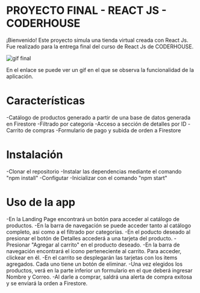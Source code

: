 # PROYECTO FINAL - REACT JS - CODERHOUSE

¡Bienvenido! Este proyecto simula una tienda virtual creada con React Js. Fue realizado para la entrega final del curso de React Js de CODERHOUSE.

![gif final](https://user-images.githubusercontent.com/113479367/228060240-1678c1e1-4ec6-4f19-8092-c6f1b317fbef.gif)

En el enlace se puede ver un gif en el que se observa la funcionalidad de la aplicación.

# Características

-Catálogo de productos generado a partir de una base de datos generada en Firestore
-Filtrado por categoría
-Acceso a sección de detalles por ID
-Carrito de compras
-Formulario de pago y subida de orden a Firestore

# Instalación

-Clonar el repositorio
-Instalar las dependencias mediante el comando "npm install"
-Configutar
-Inicializar con el comando "npm start"

# Uso de la app

-En la Landing Page encontrará un botón para acceder al catálogo de productos.
-En la barra de navegación se puede acceder tanto al catálogo completo, asi como a el filtrado por categorías.
-En el poducto deseado al presionar el botón de Detalles accederá a una tarjeta del producto.
-Presionar "Agregar al carrito" en el producto deseado.
-En la barra de navegación encontrará el ícono perteneciente al carrito. Para acceder, clickear en él.
-En el carrito se desplegarán las tarjetas con los items agregados. Cada uno tiene un botón de eliminar.
-Una vez elegidos los productos, verá en la parte inferior un formulario en el que deberá ingresar Nombre y Correo.
-Al darle a comprar, saldrá una alerta de compra exitosa y se enviará la orden a Firestore.